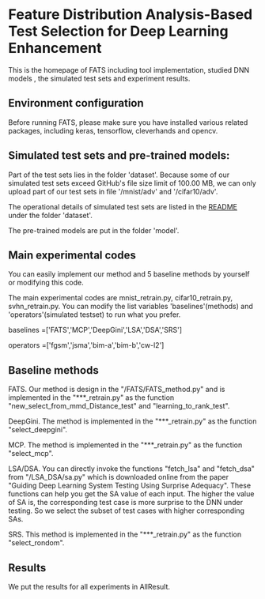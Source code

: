 # Feature Distribution Analysis-Based Test Selection for Deep Learning Enhancement

This is the homepage of FATS including tool implementation,  studied DNN models , the simulated test sets and experiment results.

## Environment configuration
Before running FATS, please make sure you have installed various related packages, including keras, tensorflow, cleverhands and opencv.

## Simulated test sets and pre-trained models:
Part of the test sets lies in the folder 'dataset'. Because some of our simulated test sets exceed GitHub's file size limit of 100.00 MB, we can only upload part of our test sets in file '/mnist/adv' and '/cifar10/adv'. 

The operational details of simulated test sets are listed in the [README](https://github.com/smile-ya/FATS/tree/main/dataset/README.md) under the folder 'dataset'.

The pre-trained models are put in the folder 'model'.

## Main experimental codes
You can easily implement our method and 5 baseline methods by yourself or modifying this code.

The main experimental codes are 
mnist_retrain.py, 
cifar10_retrain.py, 
svhn_retrain.py. 
You can modify the list variables 'baselines'(methods) and 'operators'(simulated testset) to run what you prefer.

baselines =['FATS','MCP','DeepGini','LSA','DSA','SRS']

operators =['fgsm','jsma','bim-a','bim-b','cw-l2']


## Baseline methods

FATS. Our method is design in the "/FATS/FATS_method.py" and is implemented in the "***_retrain.py" as the function "new_select_from_mmd_Distance_test" and "learning_to_rank_test".

DeepGini. The method is implemented in the "***_retrain.py" as the function "select_deepgini".

MCP. The method is implemented in the "***_retrain.py" as the function "select_mcp".

LSA/DSA. You can directly invoke the functions "fetch_lsa" and "fetch_dsa" from "/LSA_DSA/sa.py" which is downloaded online from the paper "Guiding Deep Learning System Testing Using Surprise Adequacy". These functions can help you get the SA value of each input. The higher the value of SA is, the corresponding test case is more surprise to the DNN under testing. So we select the subset of test cases with higher corresponding SAs.

SRS. This method is implemented in the "***_retrain.py" as the function "select_rondom".

## Results 
We put the results for all experiments in AllResult.
